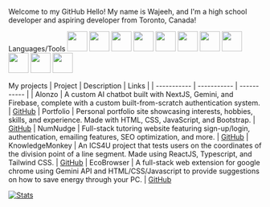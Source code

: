 Welcome to my GitHub
Hello! My name is Wajeeh, and I'm a high school developer and aspiring developer from Toronto, Canada!

Languages/Tools
<code><img height="40" src="https://upload.wikimedia.org/wikipedia/commons/thumb/6/6a/JavaScript-logo.png/600px-JavaScript-logo.png"></code>
<code><img height="40" src="https://upload.wikimedia.org/wikipedia/commons/thumb/4/4c/Typescript_logo_2020.svg/1200px-Typescript_logo_2020.svg.png"></code>
<code><img height="40" src="https://upload.wikimedia.org/wikipedia/commons/thumb/c/c3/Python-logo-notext.svg/115px-Python-logo-notext.svg.png"></code>
<code><img height="40" src="https://upload.wikimedia.org/wikipedia/commons/thumb/6/61/HTML5_logo_and_wordmark.svg/1024px-HTML5_logo_and_wordmark.svg.png"></code>
<code><img height="40" src="https://upload.wikimedia.org/wikipedia/commons/thumb/d/d5/CSS3_logo_and_wordmark.svg/800px-CSS3_logo_and_wordmark.svg.png"></code>
<code><img height="40" src="https://upload.wikimedia.org/wikipedia/commons/thumb/c/cb/Processing_2021_logo.svg/1024px-Processing_2021_logo.svg.png"></code>
<code><img height="40" src="https://upload.wikimedia.org/wikipedia/commons/thumb/1/18/ISO_C%2B%2B_Logo.svg/800px-ISO_C%2B%2B_Logo.svg.png"></code>
<code><img height="40" src="https://pbs.twimg.com/profile_images/690207449471582208/LJ_Gsz28_400x400.png"></code>
<code><img height="40" src="https://cdn.worldvectorlogo.com/logos/jquery-4.svg"></code>
<code><img height="40" src="https://encrypted-tbn0.gstatic.com/images?q=tbn:ANd9GcQcR5U16C8yXgBpl7-Bc7Itjx3_LRl425zINA&s"></code>
<code><img height="40" src="https://avatars.githubusercontent.com/u/10342521?s=280&v=4"></code>

My projects
| Project |	Description	| Links |
| ----------- | ----------- | ----------- |
| Alonzo | A custom AI chatbot built with NextJS, Gemini, and Firebase, complete with a custom built-from-scratch authentication system.	| [GitHub](https://github.com/derekGou/alonzo)
| Portfolio |	Personal portfolio site showcasing interests, hobbies, skills, and experience. Made with HTML, CSS, JavaScript, and Bootstrap. | [GitHub](https://github.com/Mr-W-Squidward/portfoliosite)
| NumNudge | Full-stack tutoring website featuring sign-up/login, authentication, emailing features, SEO optimization, and more.	| [GitHub](https://github.com/Mr-W-Squidward/NumNudge)
| KnowledgeMonkey	| An ICS4U project that tests users on the coordinates of the division point of a line segment. Made using ReactJS, Typescript, and Tailwind CSS. |	[GitHub](https://github.com/Mr-W-Squidward/knowledgemonkey)
| EcoBrowser | A full-stack web extension for google chrome using Gemini API and HTML/CSS/Javascript to provide suggestions on how to save energy through your PC.	| [GitHub](https://github.com/Mr-W-Squidward/ecobrowser)

[//]: <> (Thanks to anuraghazra for the stats!)
[![Stats](https://github-readme-stats.vercel.app/api?username=Mr-W-Squidward&layout=compact)](https://github.com/Mr-W-Squidward)
